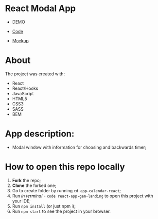 # React Modal App

- [DEMO](https://leonbohdan.github.io/react-modal-app/)

- [Code](https://github.com/leonbohdan/react-modal-app/tree/develop)

- [Mockup](https://www.figma.com/file/AZ8ugCY78NEuqU2L9GP7ug/TEST-TASK?node-id=0%3A1)

# About

The project was created with:

- React
- React/Hooks
- JavaScript
- HTML5
- CSS3
- SASS
- BEM

# App description:

- Modal window with information for choosing and backwards timer;

# How to open this repo locally

1. **Fork** the repo;
2. **Clone** the forked one;
3. Go to create folder by running `cd app-calendar-react`;
4. Run *in terminal -* `code react-app-gen-landing` to open this project with your IDE;
5. Run `npm install` (or just npm i);
6. Run `npm start` to see the project in your browser.
